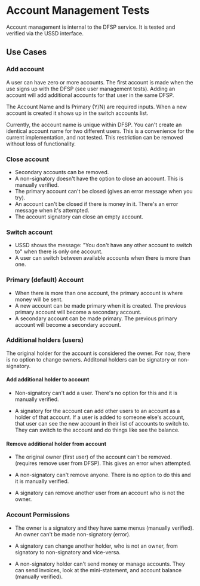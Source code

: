 # Account Management Tests

Account management is internal to the DFSP service. It is tested and verified via the USSD interface.

## Use Cases

### Add account
A user can have zero or more accounts. The first account is made when the use signs up with the DFSP (see user management tests). Adding an account will add additional accounts for that user in the same DFSP.

The Account Name and Is Primary (Y/N) are required inputs. When a new account is created it shows up in the switch accounts list.

Currently, the account name is unique within DFSP. You can't create an identical account name for two different users. This is a convenience for the current implementation, and not tested. This restriction can be removed without loss of functionality.

### Close account
- Secondary accounts can be removed. 
- A non-signatory doesn't have the option to close an account. This is manually verified. 
- The primary account can't be closed (gives an error message when you try). 
- An account can't be closed if there is money in it. There's an error message when it's attempted.
- The account signatory can close an empty account.

### Switch account
- USSD shows the message: "You don't have any other account to switch to" when there is only one account.
- A user can switch between available accounts when there is more than one.
	
### Primary (default) Account
- When there is more than one account, the primary account is where money will be sent. 
- A new account can be made primary when it is created. The previous primary account will become a secondary account.
- A secondary account can be made primary. The previous primary account will become a secondary account.

### Additional holders (users)
The original holder for the account is considered the owner. For now, there is no option to change owners. Additonal holders can be signatory or non-signatory. 
 
#### Add additional holder to account
- Non-signatory can't add a user. There's no option for this and it is manually verified.

- A signatory for the account can add other users to an account as a holder of that account. If a user is added to someone else's account, that user can see the new account in their list of accounts to switch to. They can switch to the account and do things like see the balance.
	
#### Remove additional holder from account
- The original owner (first user) of the account can't be removed. (requires remove user from DFSP). This gives an error when attempted.

- A non-signatory can't remove anyone. There is no option to do this and it is manually verified.

- A signatory can remove another user from an account who is not the owner. 
	
### Account Permissions
- The owner is a signatory and they have same menus (manually verified). An owner can't be made non-signatory (error).

- A signatory can change another holder, who is not an owner, from signatory to non-signatory and vice-versa. 

- A non-signatory holder can't send money or manage accounts. They can send invoices, look at the mini-statement, and account balance (manually verified).